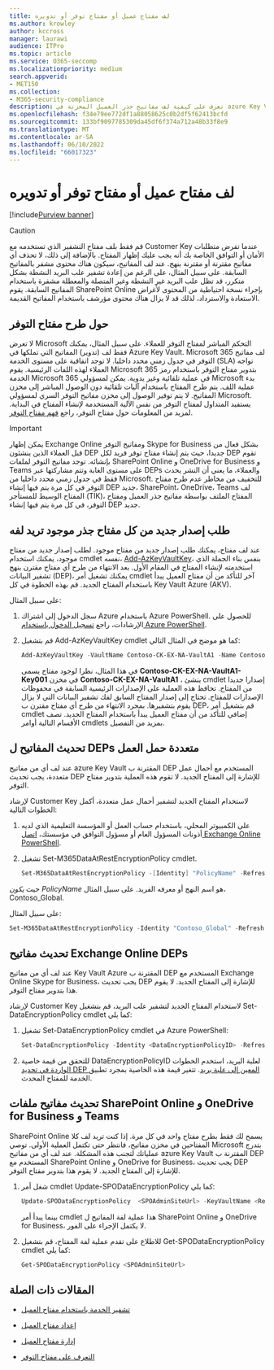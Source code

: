 ```yaml
---
title: لف مفتاح عميل أو مفتاح توفر أو تدويره
ms.author: krowley
author: kccross
manager: laurawi
audience: ITPro
ms.topic: article
ms.service: O365-seccomp
ms.localizationpriority: medium
search.appverid:
- MET150
ms.collection:
- M365-security-compliance
description: تعرف على كيفية لف مفاتيح جذر العميل المخزنة في azure Key Vault المستخدمة مع مفتاح العميل. تتضمن الخدمات ملفات Exchange Online Skype for Business SharePoint Online و OneDrive for Business و Teams.
ms.openlocfilehash: f34e79ee772df1a88058625c0b2df5f62413bcfd
ms.sourcegitcommit: 133bf9097785309da45df6f374a712a48b33f8e9
ms.translationtype: MT
ms.contentlocale: ar-SA
ms.lasthandoff: 06/10/2022
ms.locfileid: "66017323"
---
```

# <a name="roll-or-rotate-a-customer-key-or-an-availability-key"></a>لف مفتاح عميل أو مفتاح توفر أو تدويره

[!include[Purview banner](../includes/purview-rebrand-banner.md)]

> [!CAUTION]
> قم فقط بلف مفتاح التشفير الذي تستخدمه مع Customer Key عندما تفرض متطلبات الأمان أو التوافق الخاصة بك أنه يجب عليك إظهار المفتاح. بالإضافة إلى ذلك، لا تحذف أي مفاتيح مقترنة أو مقترنة بنهج. عند لف المفاتيح، سيكون هناك محتوى مشفر بالمفاتيح السابقة. على سبيل المثال، على الرغم من إعادة تشفير علب البريد النشطة بشكل متكرر، قد تظل علب البريد غير النشطة وغير المتصلة والمعطلة مشفرة باستخدام المفاتيح السابقة. يقوم SharePoint Online بإجراء نسخة احتياطية من المحتوى لأغراض الاستعادة والاسترداد، لذلك قد لا يزال هناك محتوى مؤرشف باستخدام المفاتيح القديمة.

## <a name="about-rolling-the-availability-key"></a>حول طرح مفتاح التوفر

لا تعرض Microsoft التحكم المباشر لمفتاح التوفر للعملاء. على سبيل المثال، يمكنك فقط لف (تدوير) المفاتيح التي تملكها في Azure Key Vault. Microsoft 365 لف مفاتيح التوفر في جدول زمني محدد داخليا. لا توجد اتفاقية على مستوى الخدمة (SLA) تواجه العملاء لهذه اللفات الرئيسية. يقوم Microsoft 365 بتدوير مفتاح التوفر باستخدام رمز الخدمة Microsoft 365 في عملية تلقائية وغير يدوية. يمكن لمسؤولي Microsoft بدء عملية اللف. يتم طرح المفتاح باستخدام آليات تلقائية دون الوصول المباشر إلى مخزن المفاتيح. لا يتم توفير الوصول إلى مخزن مفاتيح التوفر السري لمسؤولي Microsoft. يستفيد المتداول لمفتاح التوفر من نفس الآلية المستخدمة لإنشاء المفتاح في البداية. لمزيد من المعلومات حول مفتاح التوفر، راجع [فهم مفتاح التوفر](customer-key-availability-key-understand.md).

> [!IMPORTANT]
> يمكن إظهار Exchange Online ومفاتيح التوفر Skype for Business بشكل فعال من قبل العملاء الذين ينشئون DEP جديدا، حيث يتم إنشاء مفتاح توفر فريد لكل DEP تقوم بإنشائه. توجد مفاتيح التوفر لملفات SharePoint Online و OneDrive for Business و Teams على مستوى الغابة وتتم مشاركتها عبر DEPs والعملاء، ما يعني أن النشر يحدث فقط في جدول زمني محدد داخليا من Microsoft. للتخفيف من مخاطر عدم طرح مفتاح التوفر في كل مرة يتم فيها إنشاء DEP جديد، SharePoint، OneDrive، Teams لف المفتاح الوسيط للمستأجر (TIK)، المفتاح الملتف بواسطة مفاتيح جذر العميل ومفتاح التوفر، في كل مرة يتم فيها إنشاء DEP جديد.

## <a name="request-a-new-version-of-each-existing-root-key-you-want-to-roll"></a>طلب إصدار جديد من كل مفتاح جذر موجود تريد لفه

عند لف مفتاح، يمكنك طلب إصدار جديد من مفتاح موجود. لطلب إصدار جديد من مفتاح موجود، يمكنك استخدام cmdlet نفسه، [Add-AzKeyVaultKey](/powershell/module/az.keyvault/add-azkeyvaultkey)، بنفس بناء الجملة الذي استخدمته لإنشاء المفتاح في المقام الأول. بعد الانتهاء من طرح أي مفتاح مقترن بنهج تشفير البيانات (DEP)، يمكنك تشغيل أمر cmdlet آخر للتأكد من أن مفتاح العميل يبدأ باستخدام المفتاح الجديد. قم بهذه الخطوة في كل Key Vault Azure (AKV).

على سبيل المثال:

1. سجل الدخول إلى اشتراك Azure باستخدام Azure PowerShell. للحصول على الإرشادات، راجع [تسجيل الدخول باستخدام Azure PowerShell](/powershell/azure/authenticate-azureps).

2. قم بتشغيل Add-AzKeyVaultKey cmdlet كما هو موضح في المثال التالي:

   ```powershell
   Add-AzKeyVaultKey -VaultName Contoso-CK-EX-NA-VaultA1 -Name Contoso-CK-EX-NA-VaultA1-Key001 -Destination HSM -KeyOps @('wrapKey','unwrapKey') -NotBefore (Get-Date -Date "12/27/2016 12:01 AM")
   ```

   في هذا المثال، نظرا لوجود مفتاح يسمى **Contoso-CK-EX-NA-VaultA1-Key001** في مخزن **Contoso-CK-EX-NA-VaultA1** ، ينشئ cmdlet إصدارا جديدا من المفتاح. تحافظ هذه العملية على الإصدارات الرئيسية السابقة في محفوظات الإصدارات للمفتاح. تحتاج إلى إصدار المفتاح السابق لفك تشفير البيانات التي لا يزال يقوم بتشفيرها. بمجرد الانتهاء من طرح أي مفتاح مقترن ب DEP، قم بتشغيل أمر cmdlet إضافي للتأكد من أن مفتاح العميل يبدأ باستخدام المفتاح الجديد. تصف الأقسام التالية أوامر cmdlets بمزيد من التفصيل.
  
## <a name="update-the-keys-for-multi-workload-deps"></a>تحديث المفاتيح ل DEPs متعددة حمل العمل

عند لف أي من مفاتيح azure Key Vault المقترنة ب DEP المستخدم مع أحمال عمل متعددة، يجب تحديث DEP للإشارة إلى المفتاح الجديد. لا تقوم هذه العملية بتدوير مفتاح التوفر.

لإرشاد Customer Key لاستخدام المفتاح الجديد لتشفير أحمال عمل متعددة، أكمل الخطوات التالية:

1. على الكمبيوتر المحلي، باستخدام حساب العمل أو المؤسسة التعليمية الذي لديه أذونات المسؤول العام أو مسؤول التوافق في مؤسستك، [اتصل Exchange Online PowerShell](/powershell/exchange/connect-to-exchange-online-powershell).

2. تشغيل Set-M365DataAtRestEncryptionPolicy cmdlet.
  
   ```powershell
   Set-M365DataAtRestEncryptionPolicy -[Identity] "PolicyName" -Refresh
   ```

حيث *يكون PolicyName* هو اسم النهج أو معرفه الفريد. على سبيل المثال، Contoso_Global.

على سبيل المثال:

```powershell
Set-M365DataAtRestEncryptionPolicy -Identity "Contoso_Global" -Refresh
```

## <a name="update-the-keys-for-exchange-online-deps"></a>تحديث مفاتيح Exchange Online DEPs

عند لف أي من مفاتيح Key Vault Azure المقترنة ب DEP المستخدم مع Exchange Online Skype for Business، يجب تحديث DEP للإشارة إلى المفتاح الجديد. لا يقوم هذا بتدوير مفتاح التوفر.

لإرشاد Customer Key لاستخدام المفتاح الجديد لتشفير علب البريد، قم بتشغيل Set-DataEncryptionPolicy cmdlet كما يلي:

1. تشغيل Set-DataEncryptionPolicy cmdlet في Azure PowerShell:
  
   ```powershell
   Set-DataEncryptionPolicy -Identity <DataEncryptionPolicyID> -Refresh
   ```

2. للتحقق من قيمة خاصية DataEncryptionPolicyID لعلبة البريد، استخدم الخطوات [الواردة في تحديد DEP المعين إلى علبة بريد](customer-key-manage.md#determine-the-dep-assigned-to-a-mailbox). تتغير قيمة هذه الخاصية بمجرد تطبيق الخدمة للمفتاح المحدث.
  
## <a name="update-the-keys-for-sharepoint-online-onedrive-for-business-and-teams-files"></a>تحديث مفاتيح ملفات SharePoint Online و OneDrive for Business و Teams

SharePoint Online يسمح لك فقط بطرح مفتاح واحد في كل مرة. إذا كنت تريد لف كلا المفتاحين في مخزن مفاتيح، فانتظر حتى تكتمل العملية الأولى. توصي Microsoft بتدرج عملياتك لتجنب هذه المشكلة. عند لف أي من مفاتيح azure Key Vault المقترنة ب DEP المستخدم مع SharePoint Online و OneDrive for Business، يجب تحديث DEP للإشارة إلى المفتاح الجديد. لا يقوم هذا بتدوير مفتاح التوفر.

1. شغل أمر cmdlet Update-SPODataEncryptionPolicy كما يلي:
  
   ```powershell
   Update-SPODataEncryptionPolicy  <SPOAdminSiteUrl> -KeyVaultName <ReplacementKeyVaultName> -KeyName <ReplacementKeyName> -KeyVersion <ReplacementKeyVersion> -KeyType <Primary | Secondary>
   ```

   بينما يبدأ أمر cmdlet هذا عملية لفة المفاتيح ل SharePoint Online و OneDrive for Business، لا يكتمل الإجراء على الفور.

2. للاطلاع على تقدم عملية لفة المفتاح، قم بتشغيل Get-SPODataEncryptionPolicy cmdlet كما يلي:

   ```powershell
   Get-SPODataEncryptionPolicy <SPOAdminSiteUrl>
   ```

## <a name="related-articles"></a>المقالات ذات الصلة

- [تشفير الخدمة باستخدام مفتاح العميل](customer-key-overview.md)

- [إعداد مفتاح العميل](customer-key-set-up.md)

- [إدارة مفتاح العميل](customer-key-manage.md)

- [التعرف على مفتاح التوفر](customer-key-availability-key-understand.md)
